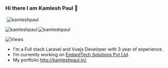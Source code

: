 ### Hi there I am Kamlesh Paul 👋

<p>&nbsp;<img align="center" src="https://github-readme-stats.vercel.app/api?username=kamleshpaul&show_icons=true&locale=en" alt="kamleshpaul" /></p>

<p><img align="left" src="https://github-readme-stats.vercel.app/api/top-langs?username=kamleshpaul&show_icons=true&locale=en&layout=compact" alt="kamleshpaul" /></p>


<p><img align="center" src="https://github-readme-streak-stats.herokuapp.com/?user=kamleshpaul&" alt="kamleshpaul" /></p>

![Views](https://komarev.com/ghpvc/?username=kamleshpaul)


-  I'm a Full stack Laravel and Vuejs Developer with 3 year of experience.
-  I’m currently working on [EmbedTech Solutions Pvt Ltd](https://github.com/EmbedTech-Solutions-Pvt-Ltd).
-  My portfolio http://kamleshpaul.in/.

